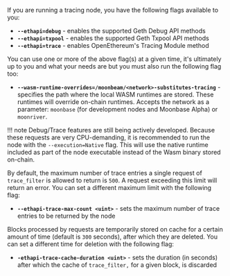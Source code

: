 If you are running a tracing node, you have the following flags available to you:

  - **`--ethapi=debug`** - enables the supported Geth Debug API methods
  - **`--ethapi=txpool`** - enables the supported Geth Txpool API methods
  - **`--ethapi=trace`** - enables OpenEthereum's Tracing Module method

You can use one or more of the above flag(s) at a given time, it's ultimately up to you and what your needs are but you must also run the following flag too:

  - **`--wasm-runtime-overrides=/moonbeam/<network>-substitutes-tracing`** - specifies the path where the local WASM runtimes are stored. These runtimes will override on-chain runtimes. Accepts the network as a parameter: `moonbase` (for development nodes and Moonbase Alpha) or `moonriver`. 

!!! note
    Debug/Trace features are still being actively developed. Because these requests are very CPU-demanding, it is recommended to run the node with the `--execution=Native` flag. This will use the native runtime included as part of the node executable instead of the Wasm binary stored on-chain.

By default, the maximum number of trace entries a single request of `trace_filter` is allowed to return is `500`. A request exceeding this limit will return an error. You can set a different maximum limit with the following flag:

  - **`--ethapi-trace-max-count <uint>`** - sets the maximum number of trace entries to be returned by the node

Blocks processed by requests are temporarily stored on cache for a certain amount of time (default is `300` seconds), after which they are deleted. You can set a different time for deletion with the following flag:

  - **`-ethapi-trace-cache-duration <uint>`** - sets the duration (in seconds) after which the cache of `trace_filter,` for a given block, is discarded
